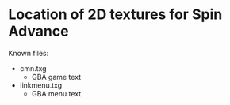 # Location of 2D textures for Spin Advance

Known files:
- cmn.txg
    - GBA game text
- linkmenu.txg
    - GBA menu text

